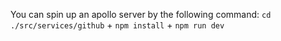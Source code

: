 You can spin up an apollo server by the following command:
`cd ./src/services/github` + `npm install` + `npm run dev`
